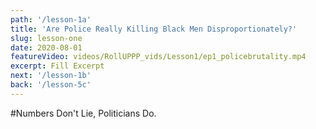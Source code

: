 ```yaml
---
path: '/lesson-1a'
title: 'Are Police Really Killing Black Men Disproportionately?'
slug: lesson-one
date: 2020-08-01
featureVideo: videos/RollUPPP_vids/Lesson1/ep1_policebrutality.mp4
excerpt: Fill Excerpt
next: '/lesson-1b'
back: '/lesson-5c'
---
```


#Numbers Don't Lie, Politicians Do.